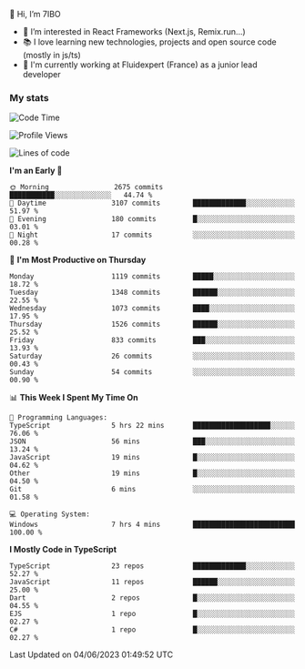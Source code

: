 👋 Hi, I’m 7IBO

- 👀 I’m interested in React Frameworks (Next.js, Remix.run...)
- 📚 I love learning new technologies, projects and open source code (mostly in js/ts)
- 💼 I'm currently working at Fluidexpert (France) as a junior lead developer

### My stats
<!--START_SECTION:waka-->
![Code Time](http://img.shields.io/badge/Code%20Time-7%20hrs%204%20mins-blue)

![Profile Views](http://img.shields.io/badge/Profile%20Views-70-blue)

![Lines of code](https://img.shields.io/badge/From%20Hello%20World%20I%27ve%20Written-7.8%20million%20lines%20of%20code-blue)

**I'm an Early 🐤** 

```text
🌞 Morning                2675 commits        ███████████░░░░░░░░░░░░░░   44.74 % 
🌆 Daytime                3107 commits        █████████████░░░░░░░░░░░░   51.97 % 
🌃 Evening                180 commits         █░░░░░░░░░░░░░░░░░░░░░░░░   03.01 % 
🌙 Night                  17 commits          ░░░░░░░░░░░░░░░░░░░░░░░░░   00.28 % 
```
📅 **I'm Most Productive on Thursday** 

```text
Monday                   1119 commits        █████░░░░░░░░░░░░░░░░░░░░   18.72 % 
Tuesday                  1348 commits        ██████░░░░░░░░░░░░░░░░░░░   22.55 % 
Wednesday                1073 commits        ████░░░░░░░░░░░░░░░░░░░░░   17.95 % 
Thursday                 1526 commits        ██████░░░░░░░░░░░░░░░░░░░   25.52 % 
Friday                   833 commits         ███░░░░░░░░░░░░░░░░░░░░░░   13.93 % 
Saturday                 26 commits          ░░░░░░░░░░░░░░░░░░░░░░░░░   00.43 % 
Sunday                   54 commits          ░░░░░░░░░░░░░░░░░░░░░░░░░   00.90 % 
```


📊 **This Week I Spent My Time On** 

```text
💬 Programming Languages: 
TypeScript               5 hrs 22 mins       ███████████████████░░░░░░   76.06 % 
JSON                     56 mins             ███░░░░░░░░░░░░░░░░░░░░░░   13.24 % 
JavaScript               19 mins             █░░░░░░░░░░░░░░░░░░░░░░░░   04.62 % 
Other                    19 mins             █░░░░░░░░░░░░░░░░░░░░░░░░   04.50 % 
Git                      6 mins              ░░░░░░░░░░░░░░░░░░░░░░░░░   01.58 % 

💻 Operating System: 
Windows                  7 hrs 4 mins        █████████████████████████   100.00 % 
```

**I Mostly Code in TypeScript** 

```text
TypeScript               23 repos            █████████████░░░░░░░░░░░░   52.27 % 
JavaScript               11 repos            ██████░░░░░░░░░░░░░░░░░░░   25.00 % 
Dart                     2 repos             █░░░░░░░░░░░░░░░░░░░░░░░░   04.55 % 
EJS                      1 repo              █░░░░░░░░░░░░░░░░░░░░░░░░   02.27 % 
C#                       1 repo              █░░░░░░░░░░░░░░░░░░░░░░░░   02.27 % 
```




 Last Updated on 04/06/2023 01:49:52 UTC
<!--END_SECTION:waka-->
